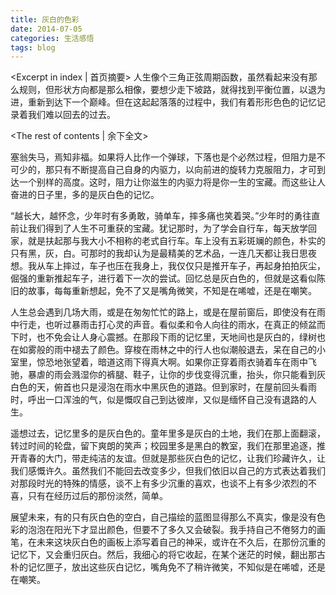 ```yaml
---
title: 灰白的色彩
date: 2014-07-05
categories: 生活感悟
tags: blog
---
```

<Excerpt in index | 首页摘要>
人生像个三角正弦周期函数，虽然看起来没有那么规则，但形状方向都是那么相像，要想少走下坡路，就得找到平衡位置，以退为进，重新到达下一个巅峰。但在这起起落落的过程中，我们有着形形色色的记忆记录着我们难以回去的过去。

<!--more-->
<The rest of contents | 余下全文>

塞翁失马，焉知非福。如果将人比作一个弹球，下落也是个必然过程，但阻力是不可少的，那只有不断提高自己自身的内驱力，以向前进的旋转力克服阻力，才可到达一个别样的高度。这时，阻力让你滋生的内驱力将是你一生的宝藏。而这些让人奋进的日子里，多的是灰白色的记忆。

“越长大，越怀念，少年时有多勇敢，骑单车，摔多痛也笑着哭。”少年时的勇往直前让我们得到了人生不可重获的宝藏。犹记那时，为了学会自行车，每天放学回家，就是扶起那与我大小不相称的老式自行车。车上没有五彩斑斓的颜色，朴实的只有黑，灰，白。可那时的我却认为是最精美的艺术品，一连几天都让我日思夜想。我从车上摔过，车子也压在我身上，我仅仅只是推开车子，再起身拍拍灰尘，倔强的重新推起车子，进行着下一次的尝试。回忆总是灰白色的，但就是这看似陈旧的故事，每每重新想起，免不了又是嘴角微笑，不知是在唏嘘，还是在嘲笑。

人生总会遇到几场大雨，或是在匆匆忙忙的路上，或是在屋前窗后，即使没有在雨中行走，也听过暴雨击打心灵的声音。看似柔和令人向往的雨水，在真正的倾盆而下时，也不免会让人身心震撼。在那段下雨的记忆里，天地间也是灰白的，绿树也在如雾般的雨中褪去了颜色。穿梭在雨林之中的行人也似潮般退去，呆在自己的小室里，惊恐地张望着，暗道这雨下得真大啊。如果你正穿着雨衣骑着车在雨中飞驰，暴虐的雨会溅湿你的裤腿、鞋子，让你的步伐变得沉重，抬头，你只能看到灰白色的天，俯首也只是浸泡在雨水中黑灰色的道路。但到家时，在屋前回头看雨时，呼出一口浑浊的气，似是慨叹自己到达彼岸，又似是缅怀自己没有退路的人生。

遥想过去，记忆里多的是灰白色的。童年里多是灰白的土地，我们在那上面翻滚，转过时间的轮盘，留下爽朗的笑声；校园里多是黑白的教室，我们在那里追逐，推开青春的大门，带走纯洁的友谊。但就是那些灰白色的记忆，让我们珍藏许久，让我们感慨许久。虽然我们不能回去改变多少，但我们依旧以自己的方式表达着我们对那段时光的特殊的情感，谈不上有多少沉重的喜欢，也谈不上有多少浓烈的不喜，只有在经历过后的那份淡然，简单。

展望未来，有的只有灰白色的空白，自己描绘的蓝图显得那么不真实，像是没有色彩的泡泡在阳光下才显出颜色，但要不了多久又会破裂。我手持自己不倦努力的画笔，在未来这块灰白色的画板上添写着自己的神采，或许在不久后，在那份沉重的记忆下，又会重归灰白。然后，我细心的将它收起，在某个迷茫的时候，翻出那古朴的记忆匣子，放出这些灰白记忆，嘴角免不了稍许微笑，不知似是在唏嘘，还是在嘲笑。
